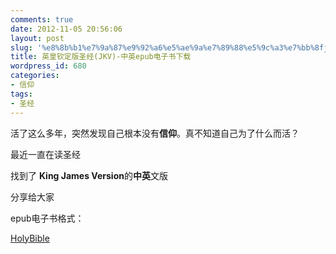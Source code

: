 ```yaml
---
comments: true
date: 2012-11-05 20:56:06
layout: post
slug: '%e8%8b%b1%e7%9a%87%e9%92%a6%e5%ae%9a%e7%89%88%e5%9c%a3%e7%bb%8fjkv-%e4%b8%ad%e8%8b%b1epub%e7%94%b5%e5%ad%90%e4%b9%a6%e4%b8%8b%e8%bd%bd'
title: 英皇钦定版圣经(JKV)-中英epub电子书下载
wordpress_id: 680
categories:
- 信仰
tags:
- 圣经
---
```


活了这么多年，突然发现自己根本没有**信仰**。真不知道自己为了什么而活？



最近一直在读圣经

找到了 **King James Version**的**中英**文版

分享给大家



epub电子书格式：

[HolyBible](http://baham.co/11_05_680.html/holybible)
